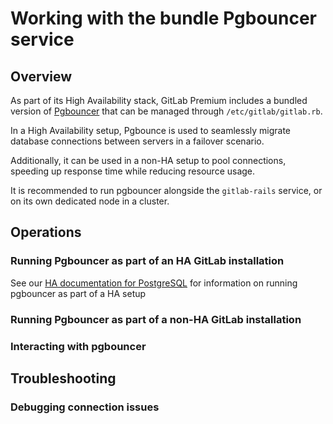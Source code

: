 # Working with the bundle Pgbouncer service

## Overview

As part of its High Availability stack, GitLab Premium includes a bundled version of [Pgbouncer](https://pgbouncer.github.io/) that can be managed through `/etc/gitlab/gitlab.rb`.

In a High Availability setup, Pgbounce is used to seamlessly migrate database connections between servers in a failover scenario.

Additionally, it can be used in a non-HA setup to pool connections, speeding up response time while reducing resource usage.

It is recommended to run pgbouncer alongside the `gitlab-rails` service, or on its own dedicated node in a cluster.

## Operations

### Running Pgbouncer as part of an HA GitLab installation
See our [HA documentation for PostgreSQL](database.md) for information on running pgbouncer as part of a HA setup

### Running Pgbouncer as part of a non-HA GitLab installation

### Interacting with pgbouncer

## Troubleshooting

### Debugging connection issues

